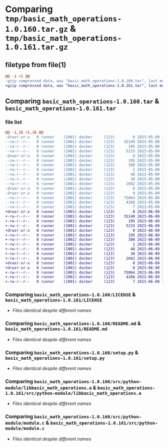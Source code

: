 # Comparing `tmp/basic_math_operations-1.0.160.tar.gz` & `tmp/basic_math_operations-1.0.161.tar.gz`

## filetype from file(1)

```diff
@@ -1 +1 @@
-gzip compressed data, was "basic_math_operations-1.0.160.tar", last modified: Tue May  9 15:09:42 2023, max compression
+gzip compressed data, was "basic_math_operations-1.0.161.tar", last modified: Fri Jun  9 12:01:53 2023, max compression
```

## Comparing `basic_math_operations-1.0.160.tar` & `basic_math_operations-1.0.161.tar`

### file list

```diff
@@ -1,16 +1,16 @@
-drwxr-xr-x   0 runner    (1001) docker     (123)        0 2023-05-09 15:09:42.078750 basic_math_operations-1.0.160/
--rw-r--r--   0 runner    (1001) docker     (123)    35149 2023-05-09 15:09:07.000000 basic_math_operations-1.0.160/LICENSE
--rw-r--r--   0 runner    (1001) docker     (123)      195 2023-05-09 15:09:42.078750 basic_math_operations-1.0.160/PKG-INFO
--rw-r--r--   0 runner    (1001) docker     (123)     5233 2023-05-09 15:09:07.000000 basic_math_operations-1.0.160/README.md
-drwxr-xr-x   0 runner    (1001) docker     (123)        0 2023-05-09 15:09:42.078750 basic_math_operations-1.0.160/basic_math_operations.egg-info/
--rw-r--r--   0 runner    (1001) docker     (123)      195 2023-05-09 15:09:41.000000 basic_math_operations-1.0.160/basic_math_operations.egg-info/PKG-INFO
--rw-r--r--   0 runner    (1001) docker     (123)      308 2023-05-09 15:09:42.000000 basic_math_operations-1.0.160/basic_math_operations.egg-info/SOURCES.txt
--rw-r--r--   0 runner    (1001) docker     (123)        1 2023-05-09 15:09:41.000000 basic_math_operations-1.0.160/basic_math_operations.egg-info/dependency_links.txt
--rw-r--r--   0 runner    (1001) docker     (123)       40 2023-05-09 15:09:41.000000 basic_math_operations-1.0.160/basic_math_operations.egg-info/top_level.txt
--rw-r--r--   0 runner    (1001) docker     (123)       38 2023-05-09 15:09:42.078750 basic_math_operations-1.0.160/setup.cfg
--rw-r--r--   0 runner    (1001) docker     (123)     2042 2023-05-09 15:09:07.000000 basic_math_operations-1.0.160/setup.py
-drwxr-xr-x   0 runner    (1001) docker     (123)        0 2023-05-09 15:09:42.078750 basic_math_operations-1.0.160/src/
-drwxr-xr-x   0 runner    (1001) docker     (123)        0 2023-05-09 15:09:42.078750 basic_math_operations-1.0.160/src/python-module/
--rw-r--r--   0 runner    (1001) docker     (123)    75064 2023-05-09 15:09:41.000000 basic_math_operations-1.0.160/src/python-module/libbasic_math_operations.a
--rw-r--r--   0 runner    (1001) docker     (123)     4166 2023-05-09 15:09:07.000000 basic_math_operations-1.0.160/src/python-module/module.c
--rw-r--r--   0 runner    (1001) docker     (123)        7 2023-05-09 15:09:41.000000 basic_math_operations-1.0.160/src/python-module/version.txt
+drwxr-xr-x   0 runner    (1001) docker     (123)        0 2023-06-09 12:01:53.569942 basic_math_operations-1.0.161/
+-rw-r--r--   0 runner    (1001) docker     (123)    35149 2023-06-09 12:01:30.000000 basic_math_operations-1.0.161/LICENSE
+-rw-r--r--   0 runner    (1001) docker     (123)      195 2023-06-09 12:01:53.569942 basic_math_operations-1.0.161/PKG-INFO
+-rw-r--r--   0 runner    (1001) docker     (123)     5233 2023-06-09 12:01:30.000000 basic_math_operations-1.0.161/README.md
+drwxr-xr-x   0 runner    (1001) docker     (123)        0 2023-06-09 12:01:53.569942 basic_math_operations-1.0.161/basic_math_operations.egg-info/
+-rw-r--r--   0 runner    (1001) docker     (123)      195 2023-06-09 12:01:53.000000 basic_math_operations-1.0.161/basic_math_operations.egg-info/PKG-INFO
+-rw-r--r--   0 runner    (1001) docker     (123)      308 2023-06-09 12:01:53.000000 basic_math_operations-1.0.161/basic_math_operations.egg-info/SOURCES.txt
+-rw-r--r--   0 runner    (1001) docker     (123)        1 2023-06-09 12:01:53.000000 basic_math_operations-1.0.161/basic_math_operations.egg-info/dependency_links.txt
+-rw-r--r--   0 runner    (1001) docker     (123)       40 2023-06-09 12:01:53.000000 basic_math_operations-1.0.161/basic_math_operations.egg-info/top_level.txt
+-rw-r--r--   0 runner    (1001) docker     (123)       38 2023-06-09 12:01:53.569942 basic_math_operations-1.0.161/setup.cfg
+-rw-r--r--   0 runner    (1001) docker     (123)     2042 2023-06-09 12:01:30.000000 basic_math_operations-1.0.161/setup.py
+drwxr-xr-x   0 runner    (1001) docker     (123)        0 2023-06-09 12:01:53.569942 basic_math_operations-1.0.161/src/
+drwxr-xr-x   0 runner    (1001) docker     (123)        0 2023-06-09 12:01:53.569942 basic_math_operations-1.0.161/src/python-module/
+-rw-r--r--   0 runner    (1001) docker     (123)    75064 2023-06-09 12:01:53.000000 basic_math_operations-1.0.161/src/python-module/libbasic_math_operations.a
+-rw-r--r--   0 runner    (1001) docker     (123)     4166 2023-06-09 12:01:30.000000 basic_math_operations-1.0.161/src/python-module/module.c
+-rw-r--r--   0 runner    (1001) docker     (123)        7 2023-06-09 12:01:53.000000 basic_math_operations-1.0.161/src/python-module/version.txt
```

### Comparing `basic_math_operations-1.0.160/LICENSE` & `basic_math_operations-1.0.161/LICENSE`

 * *Files identical despite different names*

### Comparing `basic_math_operations-1.0.160/README.md` & `basic_math_operations-1.0.161/README.md`

 * *Files identical despite different names*

### Comparing `basic_math_operations-1.0.160/setup.py` & `basic_math_operations-1.0.161/setup.py`

 * *Files identical despite different names*

### Comparing `basic_math_operations-1.0.160/src/python-module/libbasic_math_operations.a` & `basic_math_operations-1.0.161/src/python-module/libbasic_math_operations.a`

 * *Files identical despite different names*

### Comparing `basic_math_operations-1.0.160/src/python-module/module.c` & `basic_math_operations-1.0.161/src/python-module/module.c`

 * *Files identical despite different names*

